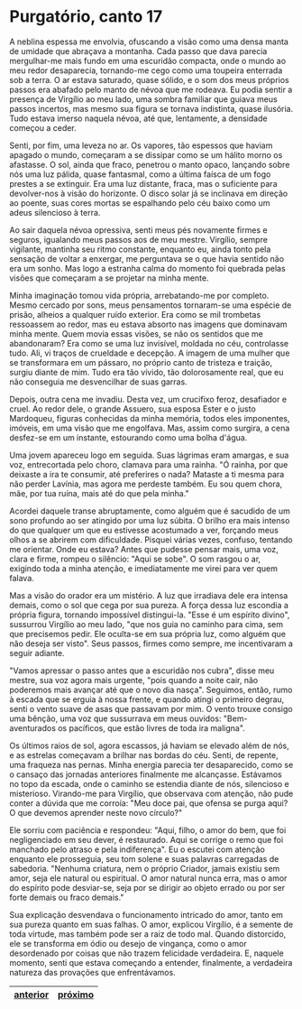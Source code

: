 # Purgatório, canto 17

A neblina espessa me envolvia, ofuscando a visão como uma densa manta de umidade que abraçava a montanha. Cada passo que dava parecia mergulhar-me mais fundo em uma escuridão compacta, onde o mundo ao meu redor desaparecia, tornando-me cego como uma toupeira enterrada sob a terra. O ar estava saturado, quase sólido, e o som dos meus próprios passos era abafado pelo manto de névoa que me rodeava. Eu podia sentir a presença de Virgílio ao meu lado, uma sombra familiar que guiava meus passos incertos, mas mesmo sua figura se tornava indistinta, quase ilusória. Tudo estava imerso naquela névoa, até que, lentamente, a densidade começou a ceder.

Senti, por fim, uma leveza no ar. Os vapores, tão espessos que haviam apagado o mundo, começaram a se dissipar como se um hálito morno os afastasse. O sol, ainda que fraco, penetrou o manto opaco, lançando sobre nós uma luz pálida, quase fantasmal, como a última faísca de um fogo prestes a se extinguir. Era uma luz distante, fraca, mas o suficiente para devolver-nos à visão do horizonte. O disco solar já se inclinava em direção ao poente, suas cores mortas se espalhando pelo céu baixo como um adeus silencioso à terra.

Ao sair daquela névoa opressiva, senti meus pés novamente firmes e seguros, igualando meus passos aos de meu mestre. Virgílio, sempre vigilante, mantinha seu ritmo constante, enquanto eu, ainda tonto pela sensação de voltar a enxergar, me perguntava se o que havia sentido não era um sonho. Mas logo a estranha calma do momento foi quebrada pelas visões que começaram a se projetar na minha mente.

Minha imaginação tomou vida própria, arrebatando-me por completo. Mesmo cercado por sons, meus pensamentos tornaram-se uma espécie de prisão, alheios a qualquer ruído exterior. Era como se mil trombetas ressoassem ao redor, mas eu estava absorto nas imagens que dominavam minha mente. Quem movia essas visões, se não os sentidos que me abandonaram? Era como se uma luz invisível, moldada no céu, controlasse tudo. Ali, vi traços de crueldade e decepção. A imagem de uma mulher que se transformara em um pássaro, no próprio canto de tristeza e traição, surgiu diante de mim. Tudo era tão vívido, tão dolorosamente real, que eu não conseguia me desvencilhar de suas garras.

Depois, outra cena me invadiu. Desta vez, um crucifixo feroz, desafiador e cruel. Ao redor dele, o grande Assuero, sua esposa Ester e o justo Mardoqueu, figuras conhecidas da minha memória, todos eles imponentes, imóveis, em uma visão que me engolfava. Mas, assim como surgira, a cena desfez-se em um instante, estourando como uma bolha d'água.

Uma jovem apareceu logo em seguida. Suas lágrimas eram amargas, e sua voz, entrecortada pelo choro, clamava para uma rainha. "Ó rainha, por que deixaste a ira te consumir, até preferires o nada? Mataste a ti mesma para não perder Lavínia, mas agora me perdeste também. Eu sou quem chora, mãe, por tua ruína, mais até do que pela minha."

Acordei daquele transe abruptamente, como alguém que é sacudido de um sono profundo ao ser atingido por uma luz súbita. O brilho era mais intenso do que qualquer um que eu estivesse acostumado a ver, forçando meus olhos a se abrirem com dificuldade. Pisquei várias vezes, confuso, tentando me orientar. Onde eu estava? Antes que pudesse pensar mais, uma voz, clara e firme, rompeu o silêncio: "Aqui se sobe". O som rasgou o ar, exigindo toda a minha atenção, e imediatamente me virei para ver quem falava.

Mas a visão do orador era um mistério. A luz que irradiava dele era intensa demais, como o sol que cega por sua pureza. A força dessa luz escondia a própria figura, tornando impossível distingui-la. "Esse é um espírito divino", sussurrou Virgílio ao meu lado, "que nos guia no caminho para cima, sem que precisemos pedir. Ele oculta-se em sua própria luz, como alguém que não deseja ser visto". Seus passos, firmes como sempre, me incentivaram a seguir adiante.

"Vamos apressar o passo antes que a escuridão nos cubra", disse meu mestre, sua voz agora mais urgente, "pois quando a noite cair, não poderemos mais avançar até que o novo dia nasça". Seguimos, então, rumo à escada que se erguia à nossa frente, e quando atingi o primeiro degrau, senti o vento suave de asas que passavam por mim. O vento trouxe consigo uma bênção, uma voz que sussurrava em meus ouvidos: "Bem-aventurados os pacíficos, que estão livres de toda ira maligna".

Os últimos raios de sol, agora escassos, já haviam se elevado além de nós, e as estrelas começavam a brilhar nas bordas do céu. Senti, de repente, uma fraqueza nas pernas. Minha energia parecia ter desaparecido, como se o cansaço das jornadas anteriores finalmente me alcançasse. Estávamos no topo da escada, onde o caminho se estendia diante de nós, silencioso e misterioso. Virando-me para Virgílio, que observava com atenção, não pude conter a dúvida que me corroía: "Meu doce pai, que ofensa se purga aqui? O que devemos aprender neste novo círculo?"

Ele sorriu com paciência e respondeu: "Aqui, filho, o amor do bem, que foi negligenciado em seu dever, é restaurado. Aqui se corrige o remo que foi manchado pelo atraso e pela indiferença". Eu o escutei com atenção enquanto ele prosseguia, seu tom solene e suas palavras carregadas de sabedoria. "Nenhuma criatura, nem o próprio Criador, jamais existiu sem amor, seja ele natural ou espiritual. O amor natural nunca erra, mas o amor do espírito pode desviar-se, seja por se dirigir ao objeto errado ou por ser forte demais ou fraco demais."

Sua explicação desvendava o funcionamento intricado do amor, tanto em sua pureza quanto em suas falhas. O amor, explicou Virgílio, é a semente de toda virtude, mas também pode ser a raiz de todo mal. Quando distorcido, ele se transforma em ódio ou desejo de vingança, como o amor desordenado por coisas que não trazem felicidade verdadeira. E, naquele momento, senti que estava começando a entender, finalmente, a verdadeira natureza das provações que enfrentávamos.

| [anterior](/b_purgatorio/16/README.md) | [próximo](/b_purgatorio/18/README.md) |
|----------|---------|